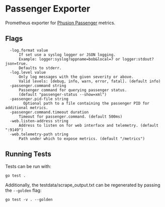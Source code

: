# Passenger Exporter

Prometheus exporter for [Phusion Passenger](https://www.phusionpassenger.com) metrics.

## Flags

```
  -log.format value
      If set use a syslog logger or JSON logging.
      Example: logger:syslog?appname=bob&local=7 or logger:stdout?json=true.
      Defaults to stderr.
  -log.level value
      Only log messages with the given severity or above.
      Valid levels: [debug, info, warn, error, fatal]. (default info)
  -passenger.command string
      Passenger command for querying passenger status.
      (default "passenger-status --show=xml")
  -passenger.pid-file string
    	Optional path to a file containing the passenger PID for additional metrics.
  -passenger.command.timeout duration
      Timeout for passenger.command. (default 500ms)
  -web.listen-address string
      Address to listen on for web interface and telemetry. (default ":9149")
  -web.telemetry-path string
      Path under which to expose metrics. (default "/metrics")
```


## Running Tests

Tests can be run with:
```
go test .
```

Additionally, the testdata/scrape_output.txt can be regenerated by passing the
`--golden` flag:
```
go test -v . --golden
```
